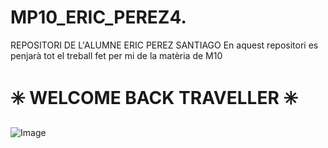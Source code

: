 # MP10_ERIC_PEREZ4. 

REPOSITORI DE L'ALUMNE ERIC PEREZ SANTIAGO
En aquest repositori es penjarà tot el treball fet per mi de la matèria de M10

# ✳️ WELCOME BACK TRAVELLER ✳️
![Image](https://sm.ign.com/ign_tr/news/l/league-of-legends-wonder-above-page-teases-bard-ch/league-of-legends-wonder-above-page-teases-bard-ch_ed3t.jpg)

